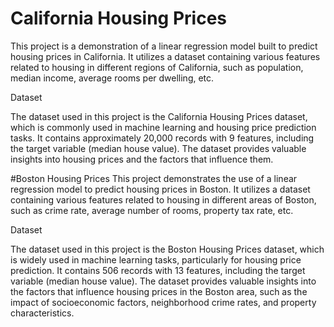 # California Housing Prices
This project is a demonstration of a linear regression model built to predict housing prices in California. It utilizes a dataset containing various features related to housing in different regions of California, such as population, median income, average rooms per dwelling, etc.

Dataset

The dataset used in this project is the California Housing Prices dataset, which is commonly used in machine learning and housing price prediction tasks. It contains approximately 20,000 records with 9 features, including the target variable (median house value). The dataset provides valuable insights into housing prices and the factors that influence them.

#Boston Housing Prices
This project demonstrates the use of a linear regression model to predict housing prices in Boston. It utilizes a dataset containing various features related to housing in different areas of Boston, such as crime rate, average number of rooms, property tax rate, etc.

Dataset

The dataset used in this project is the Boston Housing Prices dataset, which is widely used in machine learning tasks, particularly for housing price prediction. It contains 506 records with 13 features, including the target variable (median house value). The dataset provides valuable insights into the factors that influence housing prices in the Boston area, such as the impact of socioeconomic factors, neighborhood crime rates, and property characteristics.

